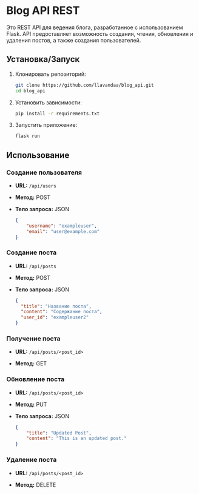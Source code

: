 # Blog API REST

Это REST API для ведения блога, разработанное с использованием Flask. API предоставляет возможность создания, чтения, обновления и удаления постов, а также создания пользователей.

## Установка/Запуск

1. Клонировать репозиторий:

    ```bash
    git clone https://github.com/llavandaa/blog_api.git
    cd blog_api
    ```

2. Установить зависимости:

    ```bash
    pip install -r requirements.txt
    ```

3. Запустить приложение:

    ```bash
    flask run
    ```

## Использование

### Создание пользователя

- **URL:** `/api/users`
- **Метод:** POST
- **Тело запроса:** JSON

  ```json
  {
      "username": "exampleuser",
      "email": "user@example.com"
  }
  
### Создание поста

- **URL:** `/api/posts`

- **Метод:** POST

- **Тело запроса:** JSON

  ```json
  {
    "title": "Название поста",
    "content": "Содержание поста",
    "user_id": "exampleuser2"
  }
  ```

### Получение поста

- **URL:** `/api/posts/<post_id>`

- **Метод:** GET

### Обновление поста

- **URL:** `/api/posts/<post_id>`

- **Метод:** PUT

- **Тело запроса:** JSON

  ```json
  {
      "title": "Updated Post",
      "content": "This is an updated post."
  }
  ```

### Удаление поста

- **URL:** `/api/posts/<post_id>`

- **Метод:** DELETE
